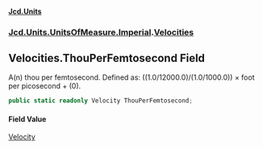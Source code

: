 #### [Jcd.Units](index.md 'index')
### [Jcd.Units.UnitsOfMeasure.Imperial](Jcd.Units.UnitsOfMeasure.Imperial.md 'Jcd.Units.UnitsOfMeasure.Imperial').[Velocities](Velocities.md 'Jcd.Units.UnitsOfMeasure.Imperial.Velocities')

## Velocities.ThouPerFemtosecond Field

A(n) thou per femtosecond. Defined as: ((1.0/12000.0)/(1.0/1000.0)) × foot per picosecond + (0).

```csharp
public static readonly Velocity ThouPerFemtosecond;
```

#### Field Value
[Velocity](Velocity.md 'Jcd.Units.UnitTypes.Velocity')